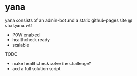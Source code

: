 # yana

yana consists of an admin-bot and a static github-pages site @ chal.yana.wtf

- POW enabled
- healthcheck ready
- scalable

TODO
- make healthcheck solve the challenge?
- add a full solution script
